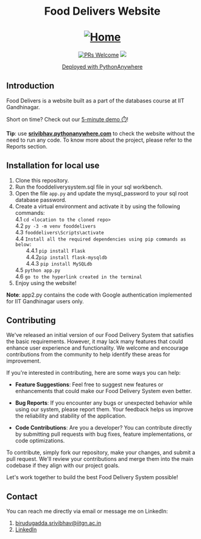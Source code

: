 <div align="center">
  <h1 align="center">
    Food Delivers Website
    <br />
    <br />
    <a href="http://srivibhav.pythonanywhere.com/">
      <img src="https://github.com/Sparky1743/Food-Delivery-System-Website/assets/119097419/be48002a-a040-47e9-85d6-bc8858d94345" alt="Home">
    </a>
  </h1>
</div>

<p align="center">
  <a href="https://github.com/Sparky1743/Food-Delivery-System-Website/pulls"><img src="https://img.shields.io/badge/PRs-welcome-brightgreen.svg" alt="PRs Welcome"></a>
  <a href="#license"><img src="https://img.shields.io/github/license/sourcerer-io/hall-of-fame.svg?colorB=ff0000"></a>
</p>

<p align="center">
  <a href="https://www.pythonanywhere.com/"><span>Deployed with PythonAnywhere</span></a>
</p>


## Introduction

Food Delivers is a website built as a part of the databases course at IIT Gandhinagar.

Short on time? Check out our [5-minute demo ⏱️](https://iitgnacin-my.sharepoint.com/personal/22110050_iitgn_ac_in/_layouts/15/stream.aspx?id=%2Fpersonal%2F22110050%5Fiitgn%5Fac%5Fin%2FDocuments%2Fgithub%2FFood%2DDelivery%2DSystem%2DWebsite%2FWebsite%20Video%2FWebsite%20Video%2Emp4&referrer=StreamWebApp%2EWeb&referrerScenario=AddressBarCopied%2Eview%2E63c2a7c3%2Da92b%2D4c96%2Db7af%2Df82148f42b78)!

**Tip**: use **[srivibhav.pythonanywhere.com](http://srivibhav.pythonanywhere.com/)** to check the website without the need to run any code. To know more about the project, please refer to the Reports section.

## Installation for local use
1. Clone this repository.
2. Run the fooddeliverysystem.sql file in your sql workbench.
3. Open the file ```app.py``` and update the mysql_password to your sql root database password.
4. Create a virtual environment and activate it by using the following commands:
\
  4.1 ```cd <location to the cloned repo>```
  \
  4.2 ```py -3 -m venv fooddelivers```
  \
  4.3 ```fooddelivers\Scripts\activate```
  \
  4.4 ```Install all the required dependencies using pip commands as below:```
    \
      &ensp;&ensp;&ensp;&ensp;4.4.1 ```pip install Flask```
      \
      &ensp;&ensp;&ensp;&ensp;4.4.2```pip install flask-mysqldb```
      \
      &ensp;&ensp;&ensp;&ensp;4.4.3 ```pip install MySQLdb```
    \
  4.5 ```python app.py```
  \
  4.6 ```go to the hyperlink created in the terminal```
5. Enjoy using the website!

**Note**: app2.py contains the code with Google authentication implemented for IIT Gandhinagar users only.
## Contributing
We've released an initial version of our Food Delivery System that satisfies the basic requirements. However, it may lack many features that could enhance user experience and functionality. We welcome and encourage contributions from the community to help identify these areas for improvement.

If you're interested in contributing, here are some ways you can help:

- **Feature Suggestions**: Feel free to suggest new features or enhancements that could make our Food Delivery System even better.
  
- **Bug Reports**: If you encounter any bugs or unexpected behavior while using our system, please report them. Your feedback helps us improve the reliability and stability of the application.
  
- **Code Contributions**: Are you a developer? You can contribute directly by submitting pull requests with bug fixes, feature implementations, or code optimizations.

To contribute, simply fork our repository, make your changes, and submit a pull request. We'll review your contributions and merge them into the main codebase if they align with our project goals.

Let's work together to build the best Food Delivery System possible!
## Contact
You can reach me directly via email or message me on LinkedIn:

1) [birudugadda.srivibhav@iitgn.ac.in](mailto:birudugadda.srivibhav@iitgn.ac.in)
2) [LinkedIn](https://www.linkedin.com/in/birudugadda-srivibhav/)
